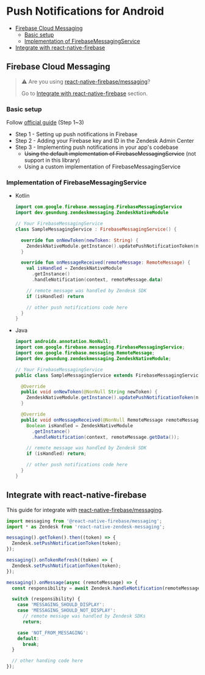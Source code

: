 # Push Notifications for Android

- [Firebase Cloud Messaging](#firebase-cloud-messaging)
  - [Basic setup](#basic-setup)
  - [Implementation of FirebaseMessagingService](#implementation-of-firebasemessagingservice)
- [Integrate with react-native-firebase](#integrate-with-react-native-firebase)

## Firebase Cloud Messaging

> ⚠️ Are you using [react-native-firebase/messaging](https://rnfirebase.io/messaging/usage)?
>
> Go to [Integrate with react-native-firebase](#integrate-with-react-native-firebase) section.

### Basic setup

Follow [official guide](https://developer.zendesk.com/documentation/zendesk-web-widget-sdks/sdks/android/push_notifications) (Step 1~3)

- Step 1 - Setting up push notifications in Firebase
- Step 2 - Adding your Firebase key and ID in the Zendesk Admin Center
- Step 3 - Implementing push notifications in your app's codebase
  - ~~Using the default implementation of FirebaseMessagingService~~ (not support in this library)
  - Using a custom implementation of FirebaseMessagingService

### Implementation of FirebaseMessagingService

- Kotlin
  ```kotlin
  import com.google.firebase.messaging.FirebaseMessagingService
  import dev.geundung.zendeskmessaging.ZendeskNativeModule

  // Your FirebaseMessagingService
  class SampleMessagingService : FirebaseMessagingService() {

    override fun onNewToken(newToken: String) {
      ZendeskNativeModule.getInstance().updatePushNotificationToken(newToken)
    }

    override fun onMessageReceived(remoteMessage: RemoteMessage) {
      val isHandled = ZendeskNativeModule
        .getInstance()
        .handleNotification(context, remoteMessage.data)

      // remote message was handled by Zendesk SDK
      if (isHandled) return

      // other push notifications code here
    }
  }
  ```
- Java
  ```java
  import androidx.annotation.NonNull;
  import com.google.firebase.messaging.FirebaseMessagingService;
  import com.google.firebase.messaging.RemoteMessage;
  import dev.geundung.zendeskmessaging.ZendeskNativeModule;

  // Your FirebaseMessagingService
  public class SampleMessagingService extends FirebaseMessagingService {

    @Override
    public void onNewToken(@NonNull String newToken) {
      ZendeskNativeModule.getInstance().updatePushNotificationToken(newToken);
    }

    @Override
    public void onMessageReceived(@NonNull RemoteMessage remoteMessage) {
      Boolean isHandled = ZendeskNativeModule
        .getInstance()
        .handleNotification(context, remoteMessage.getData());

      // remote message was handled by Zendesk SDK
      if (isHandled) return;

      // other push notifications code here
    }
  }
  ```

## Integrate with react-native-firebase

This guide for integrate with [react-native-firebase/messaging](https://rnfirebase.io/messaging/usage).

```ts
import messaging from '@react-native-firebase/messaging';
import * as Zendesk from 'react-native-zendesk-messaging';

messaging().getToken().then((token) => {
  Zendesk.setPushNotificationToken(token);
});

messaging().onTokenRefresh((token) => {
  Zendesk.setPushNotificationToken(token);
});

messaging().onMessage(async (remoteMessage) => {
  const responsibility = await Zendesk.handleNotification(remoteMessage.data);

  switch (responsibility) {
    case 'MESSAGING_SHOULD_DISPLAY':
    case 'MESSAGING_SHOULD_NOT_DISPLAY':
      // remote message was handled by Zendesk SDKs
      return;

    case 'NOT_FROM_MESSAGING':
    default:
      break;
  }

  // other handing code here
});
```
